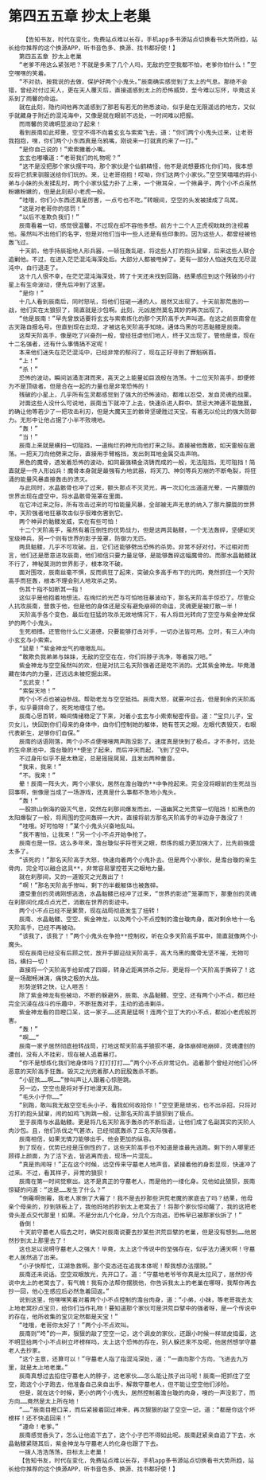 # 第四五五章 抄太上老巢
        【告知书友，时代在变化，免费站点难以长存，手机app多书源站点切换看书大势所趋，站长给你推荐的这个换源APP，听书音色多、换源、找书都好使！】
       第四五五章 抄太上老巢
       “老爹不用这么紧张吧？不就是多来了几个人吗，无敌的空空我都不怕，老爹你怕什么！”空空嘿嘿的笑着。
       “不对劲，按我说的去做，保护好两个小鬼头。”辰南确实感觉到了太上的气息。那绝不会错，曾经对付过天人，更在天人覆灭后，直接遥感到太上的恐怖威势，至今难以忘怀，毕竟这关系到了雨馨的命运。
       就在此刻，隐约间他再次遥感到了那若有若无的熟悉波动，似乎是在无限遥远的地方，又似乎就藏身于附近的混沌海中，又像是就在眼前不远处，一时间难以把握。
       而雨馨的灵魂明显波动了起来！
       看到辰南如此郑重，空空不得不向着玄玄与索索飞去，道：“你们两个小鬼头过来，让老哥我抱抱，嘿，你们两个小东西真是乌鸦嘴，刚说来一打就真的来了一打。”
       “是你自己说的！”索索撇着小嘴。
       玄玄也嘟囔道：“老哥我们的礼物呢？”
       “这不是没把那个家伙摆平吗，那个家伙是个仙鹤精怪，他不是说想要炼化你们吗，我本想反将它抓来驯服送给你们玩的。来，让老哥抱抱！哎呦，你们这两个小家伙。”空空笑嘻嘻的将小弟与小妹的头发揉乱时，两个小家伙猛力扑了上来，一个揪耳朵，一个揪鼻子，两个小不点虽然粉嫩粉嫩的，但是此刻却小老虎一般。
       “哇哦，你们小东西还真是厉害，一点亏也不吃。”转眼间，空空的头发被揉成了鸟窝。
       “这是对老哥你的惩罚！”
       “以后不准欺负我们！”
       辰南看着一切，感觉很温馨，不过现在却不容他多想。前方十二个人正虎视眈眈的注视着他。虽然叫不出他们的名字，但是对他们当中一些人还是有些印象的。因为这些人，都曾经被他轰飞过。
       十天前，他手持辰祖地人形兵器，一顿狂轰乱砸，将这些人打的抱头鼠窜，后来这些人联合追剿他。不过，在进入茫茫混沌海深处后。大部分人都被甩掉了。更有一部分人怕迷失在无尽混沌中，自行退走了。
       这十几人很不幸，在茫茫混沌海深处，转了十天还未找到回路，结果感应到这个残破的小行星上有生命波动，便先后冲到了这里。
       “是你！”
       十几人看到辰南后，同时怒吼，将他们狂砸一通的人。居然又出现了。十天前那荒唐的一战，他们实在太狼狈了，简直就是沙包啊。此刻，元凶居然莫名其妙的再次出现了。
       “他是辰南！”早先曾放话要将玄玄与索索炼化的那个天阶高手大声叫道。在这之前辰南曾在古天路自报名号。但直到现在出现，才被这名天阶高手知晓。通体乌黑的可恶骷髅是辰南。
       这帮天阶高手，像是吃了兴奋剂一般，曾经狂虐他们地人，终于又出现了。管他是谁，现在十二名强者，还有什么事情搞不定呢！
       本来他们迷失在茫茫混沌中，已经非常的郁闷了，现在正好寻到了罪魁祸首。
       “上！”
       “杀！”
       恐怖的波动，瞬间汹涌澎湃而来，高天之上能量如巨浪般在浩荡。十二位天阶高手，即便修为不是顶级者。但是合在一起的力量也是非常恐怖的！
       残破的小星上，几乎所有生灵都感觉到了强大的恐怖波动，都难以忍受，发自灵魂的战栗。
       对面这些人没什么可说地，辰南当下就冲了上去，快速杀进人群中。禁忌大神通不能施展，的确让他等若少了一把攻击利刃，但是大魔天王的骸骨坚硬胜过天宝。有着无以伦比的强大防御力。无形中让他占据了小半不败境地。
       “轰！”
       “当！”
       辰南上来就是横扫一切阻挡，一道绚烂的神光向他打来之际。直接被他轰散，如天雷般在震荡。一把天刀向他劈来之际，直接用手臂格挡，发出刺耳地金属交击声响。
       黑色的魔骨，透发着恐怖的波动，如同最强精金浇铸而成的一般，无法阻挡，无可阻挡！简直就是一件人形凶兵！魔骨本身就是最强有力地武器，将天刀、神剑等兵刃崩的不断龟裂，将狂涌的能量风暴直接轰击的溃灭。
       与此同时，水晶骸骨也冲了过来，额头那点不灭灵光，再一次幻化出道道光晕，一片朦胧的世界出现在虚空中，将水晶骸骨笼罩在里面。
       在它冲过来之际，所有攻击过来的可怕能量风暴，全部被无声无息的纳入了那片朦胧的世界中，天阶强者地狂暴攻击似乎很难伤害到它。
       两个神异的骷髅发威，实在有些可怕！
       十二个天阶高手，虽然有着压倒性的优势战力，但是这两具骷髅，一个无法轰碎，坚硬如天宝级神兵，另一个则有世界的影子笼罩，防御力无匹。
       两具骷髅，几乎不可攻破。且，它们还能够劈出恐怖的杀势。非常不好对付。不过相对而言，他们还是愿意进攻辰南，他们相信只要力量足够，是能够轰碎这幅魔骨的。而那水晶骷髅就不行了，神秘莫测的世界影子，根本攻不破。
       面对围攻，辰南丝毫不惧，反而疯狂了起来，突破众多高手布下的光网，竟然抓住一个天阶高手而狂轰，根本不理会别人地攻杀之势。
       伤其十指不如断其一指！
       这似乎是他抱着地想法。在绚烂的光芒与可怕地狂暴波动下，那名天阶高手惊恐了。尽管众人抗攻辰南，营救于他，但是他的身体还是没有避免崩碎的命运，灵魂更是被打散一半！
       天阶高手各个变色，最后在狂猛的攻杀无效地情况下，有人将目光转向了空空与紫金神龙保护的两个小鬼头。
       生死相搏。还管他什么仁义道德，只要能够打击对手，一切办法皆可用。立时，有三人冲向小玄玄与小索索。
       “鼠辈！”紫金神龙气的嗷嗷乱叫。
       “敢欺负我弟弟与妹妹，无敌的空空在在，你们将脖子洗净，等着挨刀吧。”
       紫金神龙与空空虽然叫的欢，但是对抗三名天阶强者还是吃不消的。尤其紫金神龙。毕竟潜藏在体内的力量，还远远未被挖掘出来。
       “玄武变！”
       “索裂天地！”
       两个小不点也被迫参战。帮助老龙与空空抵挡。辰南大怒，就要冲过去，但是剩余的天阶高手，似乎要拼命了，死死地缠住了他。
       辰南心思百转，瞬间情绪稳定了下来，对着小玄玄与小索索秘密传音。道：“宝贝儿子，宝贝女儿，快回到你们母亲的身体中，由你们控制她的躯体，她有苍天之眼。左眼代表毁灭，右眼代表新生，足够你们自保。”
       辰南的话语刚落，两个小不点便嗖嗖两声跑没影了。速度真是快到了极点。才不多时，远处的生命泉池中，澹台璇的**便坐了起来，而后冲天而起，飞到了空中。
       不过身形似乎不是太稳定，总是摇摇晃晃，且发出两种童音。
       “我来，我来！”
       “不。我来！”
       晕！辰南一阵头大，两个小家伙，居然在澹台璇的**中争抢起来。完全没将眼前的生死战当回事啊，倒像是当成了一场游戏，还真是什么事都不急地小鬼头。
       “轰！”
       一股排山倒海的毁灭气息，突然在刹那间爆发而出，一道幽冥之光贯穿一切阻挡！如黑色的太阳爆裂了一般，将周围的空间轰碎一大片。直接将前方那名天阶高手的半边身子轰没了！
       “哇哦。好可怕呀！”某个小鬼头兴奋地乱叫。
       “我不害怕，让我来！”另一个小不点开始争抢了。
       辰南也是一惊。这么多年来，澹台璇似乎将苍天之眼，祭炼的威力更加强大了，比先前强盛太多了。
       “该死的！”那名天阶高手大怒，快速向着两个小鬼扑去。但是两个小家伙，是澹台璇的亲生骨肉，完全可以融合这具**，非常容易掌控苍天之眼地力量。
       就在刹那间，又的一道毁灭之光轰出了！
       “啊！”那名天阶高手惨叫，剩下的半截躯体也被轰碎。
       遭受重创的灵魂刚想逃逸，水晶骷髅已经冲了过来，“世界的影迹”笼罩而下，那重创的灵魂在刹那间化成点点光芒，消散在世界的影迹中。
       两个小不点已经不是累赘，现在战局彻底发生了扭转！
       辰南、水晶骷髅、空空、紫金神龙，以及两个小不点控制的澹台璇肉身，面对剩余地十一名天阶高手，已经不再被动。
       “该我了，该我了！”两个小鬼头在争抢**控制权，听在众多天阶高手耳中，简直就像两个小魔头。
       现在辰南已经没有后顾之忧，放开手脚迎战天阶高手，高大乌黑的魔骨无坚不摧，无物可挡，横扫一切！
       直接将一个天阶高手给卸成了四瓣，转身近距离拼杀之际，更是将一个天阶高手撕碎了！这是一场酣畅淋漓，痛快之极的大战。
       形势逆转之快，让人咂舌！
       除了紫金神龙有些被动，不断的躲避外，辰南、水晶骷髅、空空、还有两个小不点，都已经完全沉浸在战斗的乐趣中，不断狂轰对手，主动的追击剿杀。
       紫金神龙看的目瞪口呆，这一家子……还真是猛啊！连两个豆丁大的小不点，都如小老虎般厉害。
       “轰！”
       “啊……”
       辰南一家子居然彻底扭转战局，打地这帮天阶高手狼狈不堪，身体崩碎地崩碎，灵魂遭创的遭创，没有人不挂彩，现在被人追着暴打。
       “你不是想炼化我们地身体吗？打打打打……”两个小不点非常记仇，追着那个曾经对他们心怀恶意的天阶高手狂轰。毁灭之光兜着那人的屁股轰杀不断。
       “小屁孩……啊……”惨叫声让人跟着心惊胆跳。
       另一边，空空也是将对手打地漫天乱跑。
       “毛头小子你……”
       “别跑，敢叫我无敌空空毛头小子，看我如何收拾你！”空空更是顽劣，也不出杀招，只将对方打的抱头鼠窜，闹的如鸡飞狗跳一般，让那名天阶高手狼狈到了极点。
       至于辰南与水晶骷髅。更是将几名天阶高手轰杀的不断后退，让他们成了名副其实的天阶人肉沙包。且，他们杀伐之气甚浓，已经彻底轰杀了三名天际强者。
       辰南相信，如果无情刀能够出手，他会更加的纵容。
       到了现在，优势已经是压倒性的了，这些天阶高手也不知道是谁最先逃跑。剩下的人哪里还顾得上颜面，为了活下去，皆逃离而去，现场一片混乱。
       “真是热闹呀！”正在这个时候，远空传来守墓老人地声音。紧接着他的身影显现，快速冲了过来。不过，看其样子，异常的狼狈！
       辰南在第一时间觉察出。这不是真正的守墓老人，而是他的一缕化身。见他如此狼狈，辰南惊疑的问道：“这是……发生了什么？”
       “倒霉啊倒霉，我老人家倒了大霉了！我不是去抄那些洪荒老魔的家底去了吗？结果，他母亲个母亲的，抄到铁板上了，我他妈地的抄到太上老窝去了！将那个家伙惊动醒了，我的这把老骨头差点交代那里！如果。不是分出几个化身，分几个方向逃，恐怖早已被那家伙拆了！”
       昏倒！
       十天前守墓老人临去之时，确实对辰南说要去抄某些洪荒巨擘的老巢，但是没有想到……他居然抄到太上那里去了！
       这也足以说明守墓老人之强大！毕竟，太上这个传说中的至强存在，似乎法力通天啊！守墓老人居然逃了出来。
       “小子快帮忙，江湖急救啊。那个变态还在追我本体呢！帮我想办法摆脱。”
       辰南还未说话。空空双眼放光，先开口了。道：“守墓地老爷爷你真是太拉风了，居然抄传说中太上的老窝去了，有气魄！我有办法帮你摆脱他，你告诉我太上的老巢在哪呀，我帮你再去抄一回，他心生感应后必然急着回返。”
       说到这里，他嘿嘿笑着对着两个小不点控制的澹台肉身，道：“小弟，小妹，等老哥我去太上地老窝抄点宝贝，给你们当作礼物！要知道那个家伙可是洪荒巨擘中的强者呀，是一个传说中的存在，他所收集的宝贝定然都是天宝！”
       “哇哦，老哥你太好了！”两个小不点欢叫。
       辰南则“咚”的一声，狠狠的敲了空空一记，这个调皮的家伙，还跟小时候一样顽皮捣蛋，这不明显给两个小不点树立坏榜样吗，太上这个恐怖的存在，别人躲还来不及呢，他居然想学守墓老人去抄家。
       “这个主意，还算可以！”守墓老人指了指混沌深处，道：“一直向那个方向，飞进去九万里，就是太上地老巢。”
       辰南真想过去掐住守墓老人的脖子，这老家伙……怎么能让孩子出马呢！辰南一把抓住了空空，跑这个小子跑去，他准备自己亲自出手，解救守墓老人，但不能让空空他们涉险。
       但是，就在这个时候，更小的两个小鬼头，居然控制着澹台璇的肉身，嗖的一声没影了，而方向……竟然是太上所在地！
       “……”辰南目瞪口呆，而后紧接着回过神来，再次狠狠的敲了空空一记，道：“都是你这个坏榜样！还不快追回来！”
       “遵命！老爹。”
       辰南感觉昏头了，怎么让他追下去了，这个小子巴不得如此呢。辰南赶紧亲自追了下去，水晶骷髅紧随其后，紫金神龙与守墓老人的化身也跟了下去。
       一拨人浩浩荡荡，目标太上老巢！
       【告知书友，时代在变化，免费站点难以长存，手机app多书源站点切换看书大势所趋，站长给你推荐的这个换源APP，听书音色多、换源、找书都好使！】
